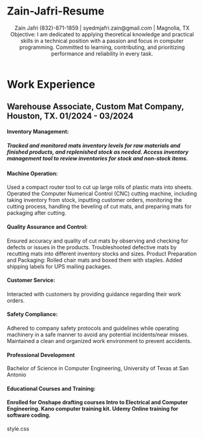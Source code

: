 # Zain-Jafri-Resume

<header>Zain Jafri
(832)-871-1859 | syedmjafri.zain@gmail.com | Magnolia, TX 
Objective: I am dedicated to applying theoretical knowledge and practical skills in a technical position with a passion and focus in computer programming. Committed to learning, contributing, and prioritizing performance and reliability in every task.

<link rel="stylesheet" href="style.css">
</header>

<main> <h1>Work Experience</h1>

<h2>Warehouse Associate, Custom Mat Company, Houston, TX.	 01/2024 - 03/2024</h2>

<h4>Inventory Management:<h4>
  
<h5>Tracked and monitored mats inventory levels for raw materials and finished products, and replenished stock as needed.
Access inventory management tool to review inventories for stock and non-stock items.</h5>

<h4>Machine Operation:<h4>
  
</h5>Used a compact router tool to cut up large rolls of plastic mats into sheets.
Operated the Computer Numerical Control (CNC) cutting machine, including taking inventory from stock, inputting customer orders, monitoring the cutting process, handling the beveling of cut mats, and preparing mats for packaging after cutting.</h5>

<h4>Quality Assurance and Control:<h4>
  
</h5>Ensured accuracy and quality of cut mats by observing and checking for defects or issues in the products.
Troubleshooted defective mats by recutting mats into different inventory stocks and sizes.
Product Preparation and Packaging:
Rolled chair mats and boxed them with staples.
Added shipping labels for UPS mailing packages.</h5>

<h4>Customer Service:<h4>
  
</h5>Interacted with customers by providing guidance regarding their work orders.</h5>


  <h4>Safety Compliance:<h4>
    
</h5>Adhered to company safety protocols and guidelines while operating machinery in a safe manner to avoid any potential incidents/near misses.
Maintained a clean and organized work environment to prevent accidents.</h5>
</main>

<section> <h4>Professional Development</h4>


Bachelor of Science in Computer Engineering, University of Texas at San Antonio 	

<h4>Educational Courses and Training:<h4>
  
Enrolled for Onshape drafting courses 
Intro to Electrical and Computer Engineering.
Kano computer training kit.
Udemy Online training for software coding.


</section>


style.css
